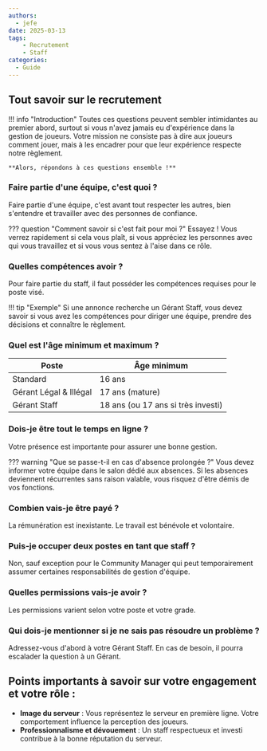 ```yaml
---
authors:
  - jefe
date: 2025-03-13
tags:
    - Recrutement
    - Staff
categories:
  - Guide
---
```



## Tout savoir sur le recrutement

!!! info "Introduction"
    Toutes ces questions peuvent sembler intimidantes au premier abord, surtout si vous n'avez jamais eu d'expérience dans la gestion de joueurs. Votre mission ne consiste pas à dire aux joueurs comment jouer, mais à les encadrer pour que leur expérience respecte notre règlement.

    **Alors, répondons à ces questions ensemble !** 
<!-- more -->

### Faire partie d'une équipe, c'est quoi ?
Faire partie d'une équipe, c'est avant tout respecter les autres, bien s'entendre et travailler avec des personnes de confiance.

??? question "Comment savoir si c'est fait pour moi ?"
    Essayez ! Vous verrez rapidement si cela vous plaît, si vous appréciez les personnes avec qui vous travaillez et si vous vous sentez à l'aise dans ce rôle.

### Quelles compétences avoir ?
Pour faire partie du staff, il faut posséder les compétences requises pour le poste visé.

!!! tip "Exemple"
    Si une annonce recherche un Gérant Staff, vous devez savoir si vous avez les compétences pour diriger une équipe, prendre des décisions et connaître le règlement.

### Quel est l'âge minimum et maximum ?
| Poste             | Âge minimum |
|------------------|--------------|
| Standard        | 16 ans        |
| Gérant Légal & Illégal | 17 ans (mature) |
| Gérant Staff   | 18 ans (ou 17 ans si très investi) |

### Dois-je être tout le temps en ligne ?
Votre présence est importante pour assurer une bonne gestion.

??? warning "Que se passe-t-il en cas d'absence prolongée ?"
    Vous devez informer votre équipe dans le salon dédié aux absences. Si les absences deviennent récurrentes sans raison valable, vous risquez d'être démis de vos fonctions.

### Combien vais-je être payé ?
La rémunération est inexistante. Le travail est bénévole et volontaire.

### Puis-je occuper deux postes en tant que staff ?
Non, sauf exception pour le Community Manager qui peut temporairement assumer certaines responsabilités de gestion d'équipe.

### Quelles permissions vais-je avoir ?
Les permissions varient selon votre poste et votre grade.

### Qui dois-je mentionner si je ne sais pas résoudre un problème ?
Adressez-vous d'abord à votre Gérant Staff. En cas de besoin, il pourra escalader la question à un Gérant.

## Points importants à savoir sur votre engagement et votre rôle :

- **Image du serveur** : Vous représentez le serveur en première ligne. Votre comportement influence la perception des joueurs.
- **Professionnalisme et dévouement** : Un staff respectueux et investi contribue à la bonne réputation du serveur.
